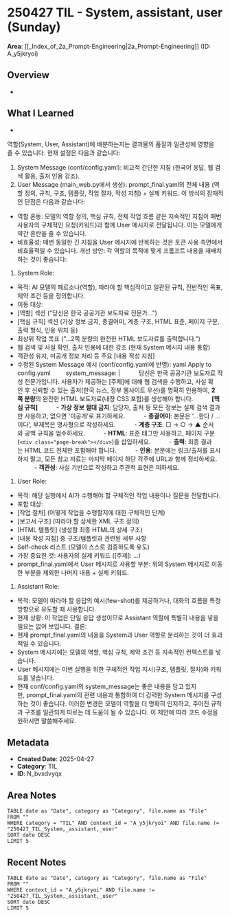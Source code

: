 # 250427 TIL - System, assistant, user (Sunday)
**Area**: [[_Index_of_2a_Prompt-Engineering|2a_Prompt-Engineering]] (ID: A_y5jkryoi)
## Overview
-
## What I Learned
- 
역할(System, User, Assistant)에 배분하는지는 결과물의 품질과 일관성에 영향을 줄 수 있습니다.
현재 설정은 다음과 같습니다:
1. System Message (conf/config.yaml): 비교적 간단한 지침 (한국어 응답, 웹 검색 활용, 출처 인용 강조).
2. User Message (main_web.py에서 생성): prompt_final.yaml의 전체 내용 (역할 정의, 규칙, 구조, 템플릿, 작업 절차, 작성 지침) + 실제 키워드.
이 방식의 잠재적인 단점은 다음과 같습니다:
- 역할 혼동: 모델의 역할 정의, 핵심 규칙, 전체 작업 흐름 같은 지속적인 지침이 매번 사용자의 구체적인 요청(키워드)과 함께 User 메시지로 전달됩니다. 이는 모델에게 약간 혼란을 줄 수 있습니다.
- 비효율성: 매번 동일한 긴 지침을 User 메시지에 반복하는 것은 토큰 사용 측면에서 비효율적일 수 있습니다.
개선 방안:
각 역할의 목적에 맞게 프롬프트 내용을 재배치하는 것이 좋습니다:
1. System Role:
- 목적: AI 모델의 페르소나(역할), 따라야 할 핵심적이고 일관된 규칙, 전반적인 목표, 제약 조건 등을 정의합니다.
- 이동 대상:
- [역할] 섹션 ("당신은 한국 공공기관 보도자료 전문가...")
- [핵심 규칙] 섹션 (가상 정보 금지, 종결어미, 계층 구조, HTML 표준, 페이지 구분, 출력 형식, 인용 위치 등)
- 최상위 작업 목표 ("...2쪽 분량의 완전한 HTML 보도자료를 출력합니다.")
- 웹 검색 및 사실 확인, 출처 인용에 대한 강조 (현재 System 메시지 내용 통합)
- 객관성 유지, 미공개 정보 처리 등 주요 [내용 작성 지침]
- 수정된 System Message 예시 (conf/config.yaml에 반영):
    yaml
    Apply to config.yaml
            system_message: |
              당신은 한국 공공기관 보도자료 작성 전문가입니다. 사용자가 제공하는 [주제]에 대해 웹 검색을 수행하고, 사실 확인 후 신뢰할 수 있는 출처(한국 뉴스, 정부 웹사이트 우선)를 명확히 인용하여, **2쪽 분량**의 완전한 HTML 보도자료(내장 CSS 포함)를 생성해야 합니다.
              **[핵심 규칙]**
              - **가상 정보 절대 금지**: 담당자, 출처 등 모든 정보는 실제 검색 결과만 사용하고, 없으면 '미공개'로 표기하세요.
              - **종결어미**: 본문은 '…한다 / …이다', 부제목은 명사형으로 작성하세요.
              - **계층 구조**: □ → ○ → ▲ 순서와 공백 규칙을 엄수하세요.
              - **HTML**: 표준 태그만 사용하고, 페이지 구분(`<div class="page-break"></div>`)을 삽입하세요.
              - **출력**: 최종 결과는 HTML 코드 전체만 포함해야 합니다.
              - **인용**: 본문에는 링크/출처를 표시하지 말고, 모든 참고 자료는 마지막 페이지 하단 각주에 URL과 함께 정리하세요.
              - **객관성**: 사실 기반으로 작성하고 주관적 표현은 피하세요.
1. User Role:
- 목적: 해당 실행에서 AI가 수행해야 할 구체적인 작업 내용이나 질문을 전달합니다.
- 포함 대상:
- [작업 절차] (어떻게 작업을 수행할지에 대한 구체적인 단계)
- [보고서 구조] (따라야 할 상세한 XML 구조 정의)
- [HTML 템플릿] (생성할 최종 HTML의 상세 구조)
- [내용 작성 지침] 중 구조/템플릿과 관련된 세부 사항
- Self-check 리스트 (모델이 스스로 검증하도록 유도)
- 가장 중요한 것: 사용자의 실제 키워드 ([주제]: ...)
- prompt_final.yaml에서 User 메시지로 사용할 부분: 위의 System 메시지로 이동한 부분을 제외한 나머지 내용 + 실제 키워드.
1. Assistant Role:
- 목적: 모델이 따라야 할 응답의 예시(few-shot)를 제공하거나, 대화의 흐름을 특정 방향으로 유도할 때 사용합니다.
- 현재 상황: 이 작업은 단일 응답 생성이므로 Assistant 역할에 특별히 내용을 넣을 필요는 없어 보입니다.
결론:
- 현재 prompt_final.yaml의 내용을 System과 User 역할로 분리하는 것이 더 효과적일 수 있습니다.
- System 메시지에는 모델의 역할, 핵심 규칙, 제약 조건 등 지속적인 컨텍스트를 넣습니다.
- User 메시지에는 이번 실행을 위한 구체적인 작업 지시(구조, 템플릿, 절차)와 키워드를 넣습니다.
- 현재 conf/config.yaml의 system_message는 좋은 내용을 담고 있지만, prompt_final.yaml의 관련 내용과 통합하여 더 강력한 System 메시지를 구성하는 것이 좋습니다.
이러한 변경은 모델이 역할을 더 명확히 인지하고, 주어진 규칙과 구조를 일관되게 따르는 데 도움이 될 수 있습니다.
이 제안에 따라 코드 수정을 원하시면 말씀해주세요.
## Metadata
- **Created Date**: 2025-04-27
- **Category**: TIL
- **ID**: N_bvxdvyqx
## Area Notes
```dataview
TABLE date as "Date", category as "Category", file.name as "File"
FROM ""
WHERE category = "TIL" AND context_id = "A_y5jkryoi" AND file.name != "250427_TIL_System,_assistant,_user"
SORT date DESC
LIMIT 5
```
## Recent Notes
```dataview
TABLE date as "Date", category as "Category", file.name as "File"
FROM ""
WHERE context_id = "A_y5jkryoi" AND file.name != "250427_TIL_System,_assistant,_user"
SORT date DESC
LIMIT 5
```